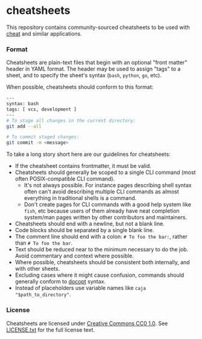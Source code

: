 # cheatsheets #
This repository contains community-sourced cheatsheets to be used with
[cheat][] and similar applications.

### Format ###
Cheatsheets are plain-text files that begin with an optional "front matter"
header in YAML format. The header may be used to assign "tags" to a sheet, and
to specify the sheet's syntax (`bash`, `python`, `go`, etc).

When possible, cheatsheets should conform to this format:

```sh
---
syntax: bash
tags: [ vcs, development ]
---
# To stage all changes in the current directory:
git add --all

# To commit staged changes:
git commit -m <message>
```

To take a long story short here are our guidelines for cheatsheets:

- If the cheatsheet contains frontmatter, it must be valid.
- Cheatsheets should generally be scoped to a single CLI command (most often POSIX-compatible CLI command).
  - It's not always possible. For instance pages describing shell syntax often can't avoid describing
    multiple CLI commands as almost everything in traditional shells is a command.
  - Don't create pages for CLI commands with a good help system like `fish`, etc because users of them already have
    neat completion system/man pages written by other contributors and maintainers.
- Cheatsheets should end with a newline, but not a blank line.
- Code blocks should be separated by a single blank line.
- The comment line should end with a colon: `# To foo the bar:`, rather than `# To foo the bar`.
- Text should be reduced near to the minimum necessary to do the job. Avoid commentary and context where possible.
- Where possible, cheatsheets should be consistent both internally, and with other sheets.
- Excluding cases where it might cause confusion, commands should generally conform to [docopt][] syntax.
- Instead of placeholders use variable names like `caja "$path_to_directory"`.

### License ###
Cheatsheets are licensed under [Creative Commons CC0 1.0][cc0]. See
[LICENSE.txt][] for the full license text.


[LICENSE.txt]: https://github.com/cheat/cheatsheets/blob/master/.github/LICENSE.txt
[cc0]: https://creativecommons.org/publicdomain/zero/1.0/legalcode
[cheat]:  https://github.com/cheat/cheat
[docopt]: http://docopt.org
